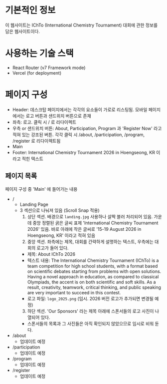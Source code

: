 # 기본적인 정보

이 웹사이트는 IChTo (International Chemistry Tournament) 대회에 관한 정보를 담은 웹사이트이다.

# 사용하는 기술 스택

- React Router (v7 Framework mode)
- Vercel (for deployment)

# 페이지 구성

- Header: 데스크탑 페이지에서는 각각의 요소들이 가로로 리스팅됨. 모바일 페이지에서는 로고 버튼과 샌드위치 버튼으로 존재
 - 좌측: 로고. 클릭 시 / 로 리다이렉트
 - 우측 or 샌드위치 버튼: About, Participation, Program 과 'Register Now' 라고 적혀 있는 강조된 버튼. 각각 클릭 시 /about, /participation, /program, /register 로 리다이렉트됨
- Main
- Footer: International Chemistry Tournament 2026 in Hoengseong, KR 이라고 적힌 텍스트

## 페이지 목록

페이지 구성 중 'Main' 에 들어가는 내용

- /
  - Landing Page
  - 3 섹션으로 나눠져 있음 (Scroll Snap 적용)
    1. 상단 섹션. 배경으로 `landing.jpg` 사용하나 살짝 블러 처리되어 있음. 가운데 중앙 정렬된 굵은 글씨 표제 'International Chemistry Tournament 2026' 있음. 바로 아래에 작은 글씨로 '15-19 August 2026 in Hoengseong, KR' 이라고 적혀 있음
    2. 중앙 섹션. 좌측에는 제목, 대회를 간략하게 설명하는 텍스트, 우측에는 대회의 로고가 들어 있다.
      - 제목: About IChTo 2026
      - 텍스트 내용: The International Chemistry Tournament (IChTo) is a team competition for high school students, with a format based on scientific debates starting from problems with open solutions. Having a novel approach in education, as compared to classical Olympiads, the accent is on both scientific and soft skills. As a result, creativity, teamwork, critical thinking, and public speaking are very important to succeed in this contest.
      - 로고 파일: `logo_2025.png` (임시. 2026 버전 로고가 추가되면 변경될 예정)
    3. 하단 섹션. 'Our Sponsors' 라는 제목 아래에 스폰서들의 로고 사진이 나열되어 있다.
      - 스폰서들의 목록과 그 사진들은 아직 확인되지 않았으므로 임시로 비워 둔다.
- /about
  - 업데이트 예정
- /participation
  - 업데이트 예정
- /program
  - 업데이트 예정
- /register
  - 업데이트 예정
